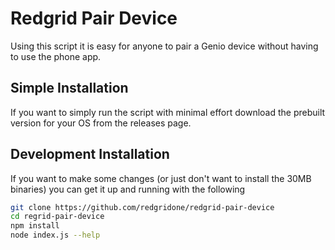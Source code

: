 # Redgrid Pair Device

Using this script it is easy for anyone to pair a Genio device without having to use the phone app.

## Simple Installation

If you want to simply run the script with minimal effort download the prebuilt version for your OS from the releases page.

## Development Installation

If you want to make some changes (or just don't want to install the 30MB binaries) you can get it up and running with the following

```bash
git clone https://github.com/redgridone/redgrid-pair-device
cd regrid-pair-device
npm install
node index.js --help
```
